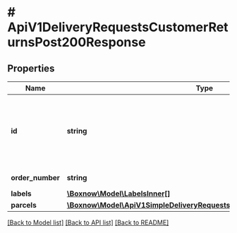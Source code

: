 # # ApiV1DeliveryRequestsCustomerReturnsPost200Response

## Properties

Name | Type | Description | Notes
------------ | ------------- | ------------- | -------------
**id** | **string** | ID of the accepted order in our system. Can be passed to support in case of problems |
**order_number** | **string** | Autogenerated order number |
**labels** | [**\Boxnow\Model\LabelsInner[]**](LabelsInner.md) |  |
**parcels** | [**\Boxnow\Model\ApiV1SimpleDeliveryRequestsPost200ResponseParcelsInner[]**](ApiV1SimpleDeliveryRequestsPost200ResponseParcelsInner.md) |  |

[[Back to Model list]](../../README.md#models) [[Back to API list]](../../README.md#endpoints) [[Back to README]](../../README.md)

